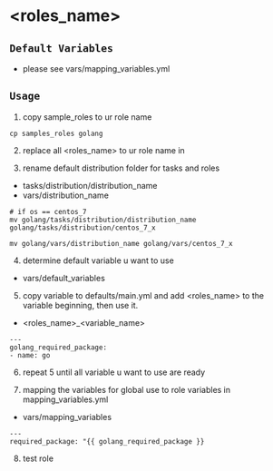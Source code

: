 # <roles_name>

## `Default Variables`

* please see vars/mapping_variables.yml

## `Usage`
1. copy sample_roles to ur role name
``` shell
cp samples_roles golang
```

2. replace all <roles_name> to ur role name in

3. rename default distribution folder for tasks and roles
* tasks/distribution/distribution_name
* vars/distribution_name

``` shell
# if os == centos_7
mv golang/tasks/distribution/distribution_name golang/tasks/distribution/centos_7_x 

mv golang/vars/distribution_name golang/vars/centos_7_x
```

4. determine default variable u want to use
* vars/default_variables

5. copy variable to defaults/main.yml and add <roles_name> to the variable beginning, then use it.
* <roles_name>_<variable_name>
``` shell
---
golang_required_package:
- name: go
```

6. repeat 5 until all variable u want to use are ready

7. mapping the variables for global use to role variables in mapping_variables.yml
* vars/mapping_variables
``` shell
---
required_package: "{{ golang_required_package }}
```

8. test role